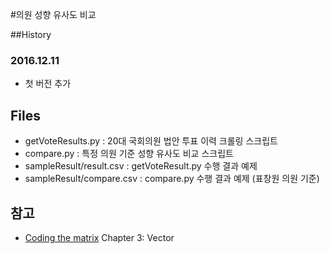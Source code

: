 #의원 성향 유사도 비교

##History
### 2016.12.11 
- 첫 버전 추가


## Files
- getVoteResults.py : 20대 국회의원 법안 투표 이력 크롤링 스크립트
- compare.py : 특정 의원 기준 성향 유사도 비교 스크립트
- sampleResult/result.csv : getVoteResult.py 수행 결과 예제
- sampleResult/compare.csv : compare.py 수행 결과 예제 (표창원 의원 기준)

## 참고
- [Coding the matrix](http://codingthematrix.com/) Chapter 3: Vector
